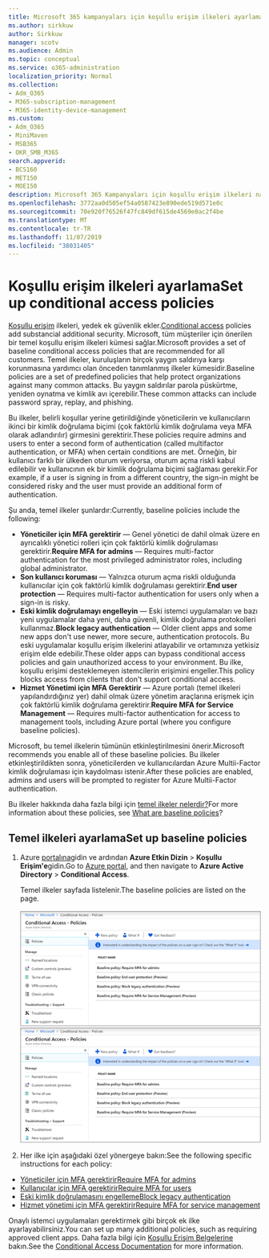 ```yaml
---
title: Microsoft 365 kampanyaları için koşullu erişim ilkeleri ayarlama
ms.author: sirkkuw
author: Sirkkuw
manager: scotv
ms.audience: Admin
ms.topic: conceptual
ms.service: o365-administration
localization_priority: Normal
ms.collection:
- Adm_O365
- M365-subscription-management
- M365-identity-device-management
ms.custom:
- Adm_O365
- MiniMaven
- MSB365
- OKR_SMB_M365
search.appverid:
- BCS160
- MET150
- MOE150
description: Microsoft 365 Kampanyaları için koşullu erişim ilkeleri nasıl ayarlayabilirsiniz öğrenin.
ms.openlocfilehash: 3772aa0d505ef54a0587423e890ede519d571e0c
ms.sourcegitcommit: 70e920f76526f47fc849df615de4569e0ac2f4be
ms.translationtype: MT
ms.contentlocale: tr-TR
ms.lasthandoff: 11/07/2019
ms.locfileid: "38031405"
---
```

# <a name="set-up-conditional-access-policies"></a><span data-ttu-id="4cb46-103">Koşullu erişim ilkeleri ayarlama</span><span class="sxs-lookup"><span data-stu-id="4cb46-103">Set up conditional access policies</span></span>

<span data-ttu-id="4cb46-104">[Koşullu erişim](https://docs.microsoft.com/azure/active-directory/conditional-access/overview) ilkeleri, yedek ek güvenlik ekler.</span><span class="sxs-lookup"><span data-stu-id="4cb46-104">[Conditional access](https://docs.microsoft.com/azure/active-directory/conditional-access/overview) policies add substancial additional security.</span></span> <span data-ttu-id="4cb46-105">Microsoft, tüm müşteriler için önerilen bir temel koşullu erişim ilkeleri kümesi sağlar.</span><span class="sxs-lookup"><span data-stu-id="4cb46-105">Microsoft provides a set of baseline conditional access policies that are recommended for all customers.</span></span> <span data-ttu-id="4cb46-106">Temel ilkeler, kuruluşların birçok yaygın saldırıya karşı korunmasına yardımcı olan önceden tanımlanmış ilkeler kümesidir.</span><span class="sxs-lookup"><span data-stu-id="4cb46-106">Baseline policies are a set of predefined policies that help protect organizations against many common attacks.</span></span> <span data-ttu-id="4cb46-107">Bu yaygın saldırılar parola püskürtme, yeniden oynatma ve kimlik avı içerebilir.</span><span class="sxs-lookup"><span data-stu-id="4cb46-107">These common attacks can include password spray, replay, and phishing.</span></span>

<span data-ttu-id="4cb46-108">Bu ilkeler, belirli koşullar yerine getirildiğinde yöneticilerin ve kullanıcıların ikinci bir kimlik doğrulama biçimi (çok faktörlü kimlik doğrulama veya MFA olarak adlandırılır) girmesini gerektirir.</span><span class="sxs-lookup"><span data-stu-id="4cb46-108">These policies require admins and users to enter a second form of authentication (called multifactor authentication, or MFA) when certain conditions are met.</span></span> <span data-ttu-id="4cb46-109">Örneğin, bir kullanıcı farklı bir ülkeden oturum veriyorsa, oturum açma riskli kabul edilebilir ve kullanıcının ek bir kimlik doğrulama biçimi sağlaması gerekir.</span><span class="sxs-lookup"><span data-stu-id="4cb46-109">For example, if a user is signing in from a different country, the sign-in might be considered risky and the user must provide an additional form of authentication.</span></span> 

<span data-ttu-id="4cb46-110">Şu anda, temel ilkeler şunlardır:</span><span class="sxs-lookup"><span data-stu-id="4cb46-110">Currently, baseline policies include the following:</span></span>
- <span data-ttu-id="4cb46-111">**Yöneticiler için MFA gerektirir** — Genel yönetici de dahil olmak üzere en ayrıcalıklı yönetici rolleri için çok faktörlü kimlik doğrulaması gerektirir.</span><span class="sxs-lookup"><span data-stu-id="4cb46-111">**Require MFA for admins** — Requires multi-factor authentication for the most privileged administrator roles, including global administrator.</span></span>
- <span data-ttu-id="4cb46-112">**Son kullanıcı koruması** — Yalnızca oturum açma riskli olduğunda kullanıcılar için çok faktörlü kimlik doğrulaması gerektirir.</span><span class="sxs-lookup"><span data-stu-id="4cb46-112">**End user protection** — Requires multi-factor authentication for users only when a sign-in is risky.</span></span> 
- <span data-ttu-id="4cb46-113">**Eski kimlik doğrulamayı engelleyin** — Eski istemci uygulamaları ve bazı yeni uygulamalar daha yeni, daha güvenli, kimlik doğrulama protokolleri kullanmaz.</span><span class="sxs-lookup"><span data-stu-id="4cb46-113">**Block legacy authentication** — Older client apps and some new apps don't use newer, more secure, authentication protocols.</span></span> <span data-ttu-id="4cb46-114">Bu eski uygulamalar koşullu erişim ilkelerini atlayabilir ve ortamınıza yetkisiz erişim elde edebilir.</span><span class="sxs-lookup"><span data-stu-id="4cb46-114">These older apps can bypass conditional access policies and gain unauthorized access to your environment.</span></span> <span data-ttu-id="4cb46-115">Bu ilke, koşullu erişimi desteklemeyen istemcilerin erişimini engeller.</span><span class="sxs-lookup"><span data-stu-id="4cb46-115">This policy blocks access from clients that don't support conditional access.</span></span> 
- <span data-ttu-id="4cb46-116">**Hizmet Yönetimi için MFA Gerektirir** — Azure portalı (temel ilkeleri yapılandırdığınız yer) dahil olmak üzere yönetim araçlarına erişmek için çok faktörlü kimlik doğrulama gerektirir.</span><span class="sxs-lookup"><span data-stu-id="4cb46-116">**Require MFA for Service Management** — Requires multi-factor authentication for access to management tools, including Azure portal (where you configure baseline policies).</span></span> 

<span data-ttu-id="4cb46-117">Microsoft, bu temel ilkelerin tümünün etkinleştirilmesini önerir.</span><span class="sxs-lookup"><span data-stu-id="4cb46-117">Microsoft recommends you enable all of these baseline policies.</span></span> <span data-ttu-id="4cb46-118">Bu ilkeler etkinleştirildikten sonra, yöneticilerden ve kullanıcılardan Azure Multii-Factor kimlik doğrulaması için kaydolması istenir.</span><span class="sxs-lookup"><span data-stu-id="4cb46-118">After these policies are enabled, admins and users will be prompted to register for Azure Multii-Factor authentication.</span></span>

<span data-ttu-id="4cb46-119">Bu ilkeler hakkında daha fazla bilgi için [temel ilkeler nelerdir?](https://docs.microsoft.com/azure/active-directory/conditional-access/concept-baseline-protection)</span><span class="sxs-lookup"><span data-stu-id="4cb46-119">For more information about these policies, see [What are baseline policies](https://docs.microsoft.com/azure/active-directory/conditional-access/concept-baseline-protection)?</span></span>


## <a name="set-up-baseline-policies"></a><span data-ttu-id="4cb46-120">Temel ilkeleri ayarlama</span><span class="sxs-lookup"><span data-stu-id="4cb46-120">Set up baseline policies</span></span>

1. <span data-ttu-id="4cb46-121">Azure [portalına](https://portal.azure.com)gidin ve ardından **Azure Etkin Dizin** \> **Koşullu Erişim'e**gidin.</span><span class="sxs-lookup"><span data-stu-id="4cb46-121">Go to [Azure portal](https://portal.azure.com), and then navigate to **Azure Active Directory** \> **Conditional Access**.</span></span>
    
    <span data-ttu-id="4cb46-122">Temel ilkeler sayfada listelenir.</span><span class="sxs-lookup"><span data-stu-id="4cb46-122">The baseline policies are listed on the page.</span></span> <br/> <br/>
    <span data-ttu-id="4cb46-123">![Koşullu erişim için temel ilkeleri listeleyen sayfa.](media/baslinepolicies.png)</span><span class="sxs-lookup"><span data-stu-id="4cb46-123">![Page that lists baseline policies for conditional access.](media/baslinepolicies.png)</span></span>
1. <span data-ttu-id="4cb46-124">Her ilke için aşağıdaki özel yönergeye bakın:</span><span class="sxs-lookup"><span data-stu-id="4cb46-124">See the following specific instructions for each policy:</span></span>

  - [<span data-ttu-id="4cb46-125">Yöneticiler için MFA gerektirir</span><span class="sxs-lookup"><span data-stu-id="4cb46-125">Require MFA for admins</span></span>](https://docs.microsoft.com/azure/active-directory/conditional-access/howto-baseline-protect-administrators)
- [<span data-ttu-id="4cb46-126">Kullanıcılar için MFA gerektirir</span><span class="sxs-lookup"><span data-stu-id="4cb46-126">Require MFA for users</span></span>](https://docs.microsoft.com/azure/active-directory/conditional-access/howto-baseline-protect-end-users)  
 - [<span data-ttu-id="4cb46-127">Eski kimlik doğrulamasını engelleme</span><span class="sxs-lookup"><span data-stu-id="4cb46-127">Block legacy authentication</span></span>](https://docs.microsoft.com/azure/active-directory/conditional-access/howto-baseline-protect-legacy-auth)
  - [<span data-ttu-id="4cb46-128">Hizmet yönetimi için MFA gerektirir</span><span class="sxs-lookup"><span data-stu-id="4cb46-128">Require MFA for service management</span></span>](https://docs.microsoft.com/azure/active-directory/conditional-access/howto-baseline-protect-azure)

<span data-ttu-id="4cb46-129">Onaylı istemci uygulamaları gerektirmek gibi birçok ek ilke ayarlayabilirsiniz.</span><span class="sxs-lookup"><span data-stu-id="4cb46-129">You can set up many additional policies, such as requiring approved client apps.</span></span> <span data-ttu-id="4cb46-130">Daha fazla bilgi için [Koşullu Erişim Belgelerine](https://docs.microsoft.com/azure/active-directory/conditional-access/) bakın.</span><span class="sxs-lookup"><span data-stu-id="4cb46-130">See the [Conditional Access Documentation](https://docs.microsoft.com/azure/active-directory/conditional-access/) for more information.</span></span>